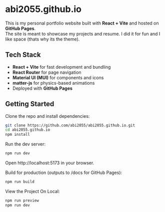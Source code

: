 # abi2055.github.io

This is my personal portfolio website built with **React + Vite** and hosted on **GitHub Pages**.  
The site is meant to showcase my projects and resume. I did it for fun and I like space (thats why its the theme). 

## Tech Stack
- **React + Vite** for fast development and bundling  
- **React Router** for page navigation  
- **Material UI (MUI)** for components and icons  
- **matter-js** for physics-based animations  
- Deployed with **GitHub Pages**

## Getting Started
Clone the repo and install dependencies:
```bash
git clone https://github.com/abi2055/abi2055.github.io.git
cd abi2055.github.io
npm install
```

Run the dev server:
```bash
npm run dev
```

Open http://localhost:5173 in your browser.

Build for production (outputs to /docs for GitHub Pages):
```bash
npm run build
```

View the Project On Local:
```bash
npm run preview
npm run dev
```
